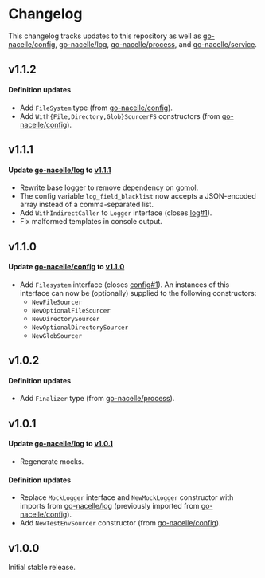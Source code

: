 # Changelog

This changelog tracks updates to this repository as well as [go-nacelle/config](https://github.com/go-nacelle/config), [go-nacelle/log](https://github.com/go-nacelle/log), [go-nacelle/process](https://github.com/go-nacelle/process), and [go-nacelle/service](https://github.com/go-nacelle/service).

## v1.1.2

#### Definition updates

- Add `FileSystem` type (from [go-nacelle/config](https://github.com/go-nacelle/config)).
- Add `With{File,Directory,Glob}SourcerFS` constructors (from [go-nacelle/config](https://github.com/go-nacelle/config)).

## v1.1.1

#### Update [go-nacelle/log](https://github.com/go-nacelle/log) to [v1.1.1](https://github.com/go-nacelle/log/releases/tag/v1.1.1)

- Rewrite base logger to remove dependency on [gomol](https://github.com/aphistic/gomol).
- The config variable `log_field_blacklist` now accepts a JSON-encoded array instead of a comma-separated list.
- Add `WithIndirectCaller` to `Logger` interface (closes [log#1](https://github.com/go-nacelle/log/issues/1)).
- Fix malformed templates in console output.

## v1.1.0

#### Update [go-nacelle/config](https://github.com/go-nacelle/config) to [v1.1.0](https://github.com/go-nacelle/config/releases/tag/v1.1.0)

- Add `Filesystem` interface (closes [config#1](https://github.com/go-nacelle/config/issues/1)). An instances of this interface can now be (optionally) supplied to the following constructors:
  - `NewFileSourcer`
  - `NewOptionalFileSourcer`
  - `NewDirectorySourcer`
  - `NewOptionalDirectorySourcer`
  - `NewGlobSourcer`

## v1.0.2

#### Definition updates

- Add `Finalizer` type (from [go-nacelle/process](https://github.com/go-nacelle/process)).

## v1.0.1

#### Update [go-nacelle/log](https://github.com/go-nacelle/log) to [v1.0.1](https://github.com/go-nacelle/log/releases/tag/v1.0.1)

- Regenerate mocks.

#### Definition updates

- Replace `MockLogger` interface and `NewMockLogger` constructor with imports from [go-nacelle/log](https://github.com/go-nacelle/log) (previously imported from [go-nacelle/config](https://github.com/go-nacelle/config)).
- Add `NewTestEnvSourcer` constructor (from [go-nacelle/config](https://github.com/go-nacelle/config)).

## v1.0.0

Initial stable release.
